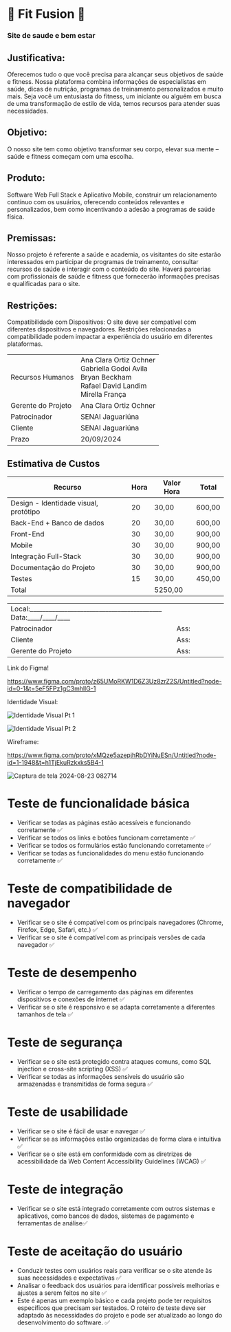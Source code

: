 # 💪 Fit Fusion 💪
### Site de saude e bem estar 


## Justificativa:
Oferecemos tudo o que você precisa para alcançar seus objetivos de saúde e fitness. Nossa plataforma combina informações de especialistas em saúde, dicas de nutrição, programas de treinamento personalizados e muito mais. Seja você um entusiasta do fitness, um iniciante ou alguém em busca de uma transformação de estilo de vida, temos recursos para atender suas necessidades.
 
## Objetivo:
O nosso site tem como objetivo transformar seu corpo, elevar sua mente – saúde e fitness começam com uma escolha.

## Produto: 
 Software Web Full Stack e Aplicativo Mobile, construir um relacionamento contínuo com os usuários, oferecendo conteúdos relevantes e personalizados, bem como incentivando a adesão a programas de saúde física.

## Premissas:
Nosso projeto é referente a saúde e academia, os visitantes do site estarão interessados em participar de programas de treinamento, consultar recursos de saúde e interagir com o conteúdo do site. Haverá parcerias com profissionais de saúde e fitness que fornecerão informações precisas e qualificadas para o site.

## Restrições:
Compatibilidade com Dispositivos:
O site deve ser compatível com diferentes dispositivos e navegadores. Restrições relacionadas a compatibilidade podem impactar a experiência do usuário em diferentes plataformas.

<table>
<tr>
<td>
Recursos Humanos
</td>
<td>
Ana Clara Ortiz Ochner<br>
Gabriella Godoi Avila<br>
Bryan Beckham<br>
Rafael David Landim<br>
Mirella França<br>
</td>
</tr>
<tr>
<td>
Gerente do Projeto
</td>
<td>
Ana Clara Ortiz Ochner
</td>
</tr>
<tr>
<td>
Patrocinador
</td>
<td>
SENAI Jaguariúna
</td>
</tr>
<tr>
<td>
Cliente
</td>
<td>
SENAI Jaguariúna
</td>
</tr>
<tr>
<td>
Prazo
</td>
<td>
20/09/2024
</td>
</tr>
</table>

## Estimativa de Custos
|Recurso|Hora|Valor Hora|Total|
|-|-|-|-|
|Design - Identidade visual, protótipo|20|30,00|600,00|
|Back-End + Banco de dados|20|30,00|600,00|
|Front-End|30|30,00|900,00|
|Mobile|30|30,00|900,00|
|Integração Full-Stack|30|30,00|900,00|
|Documentação do Projeto|30|30,00|900,00|
|Testes|15|30,00|450,00|
|Total||5250,00|


<table>
<tr>
<td colspan="2">
Local:__________________________________________ Data:____/____/____
</td>
</tr>
<tr>
<td>
Patrocinador
</td>
<td>
Ass:
</td>
</tr>
<tr>
<td>
Cliente
</td>
<td>
Ass:
</td>
</tr>
<tr>
<td>
Gerente do Projeto
</td>
<td>
Ass:





</td>
</tr>
</table>
 
Link do Figma!

https://www.figma.com/proto/z65UMoRKW1D6Z3Uz8zrZ2S/Untitled?node-id=0-1&t=5eF5FPz1gC3mhllG-1


Identidade Visual:

![Identidade Visual Pt 1](https://github.com/user-attachments/assets/925f6d55-0ea1-43d1-ab61-7460b1189b47)



![Identidade Visual Pt 2](https://github.com/user-attachments/assets/b43b77a6-22ba-4681-8a28-c583f370110d)

Wireframe: 

https://www.figma.com/proto/xMQze5azepjhRbDYiNuESn/Untitled?node-id=1-1948&t=h1TjEkuRzkxks5B4-1


![Captura de tela 2024-08-23 082714](https://github.com/user-attachments/assets/549085bf-b965-4698-b2fc-763356b42c37)

# Teste de funcionalidade básica
- Verificar se todas as páginas estão acessíveis e funcionando corretamente ✅
- Verificar se todos os links e botões funcionam corretamente ✅
- Verificar se todos os formulários estão funcionando corretamente ✅
- Verificar se todas as funcionalidades do menu estão funcionando corretamente ✅
# Teste de compatibilidade de navegador
- Verificar se o site é compatível com os principais navegadores (Chrome, Firefox, Edge, Safari, etc.) ✅
- Verificar se o site é compatível com as principais versões de cada navegador ✅
# Teste de desempenho
- Verificar o tempo de carregamento das páginas em diferentes dispositivos e conexões de internet ✅
- Verificar se o site é responsivo e se adapta corretamente a diferentes tamanhos de tela ✅
# Teste de segurança
- Verificar se o site está protegido contra ataques comuns, como SQL injection e cross-site scripting (XSS) ✅
- Verificar se todas as informações sensíveis do usuário são armazenadas e transmitidas de forma segura ✅
# Teste de usabilidade
- Verificar se o site é fácil de usar e navegar ✅
- Verificar se as informações estão organizadas de forma clara e intuitiva ✅
- Verificar se o site está em conformidade com as diretrizes de acessibilidade da Web Content Accessibility Guidelines (WCAG) ✅
# Teste de integração
- Verificar se o site está integrado corretamente com outros sistemas e aplicativos, como bancos de dados, sistemas de pagamento e ferramentas de análise✅
# Teste de aceitação do usuário
- Conduzir testes com usuários reais para verificar se o site atende às suas necessidades e expectativas ✅
- Analisar o feedback dos usuários para identificar possíveis melhorias e ajustes a serem feitos no site ✅
- Este é apenas um exemplo básico e cada projeto pode ter requisitos específicos que precisam ser testados. O roteiro de teste deve ser adaptado às necessidades do projeto e pode ser atualizado ao longo do desenvolvimento do software. ✅






